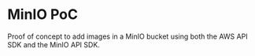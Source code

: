 # MinIO PoC

Proof of concept to add images in a MinIO bucket using both the AWS API SDK and the MinIO API SDK.